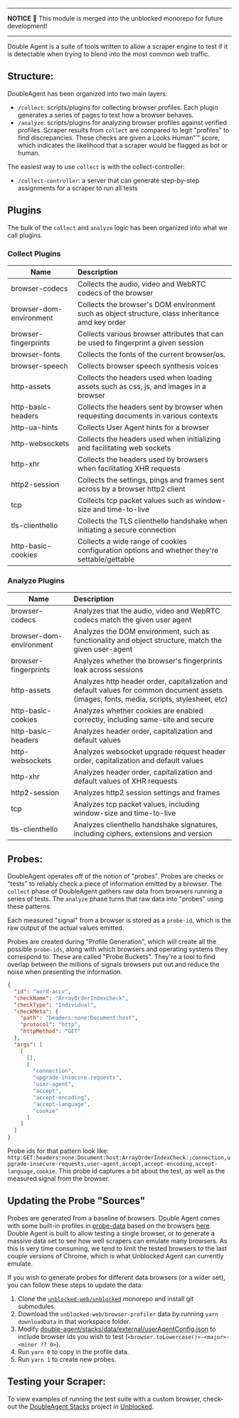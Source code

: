 ----

**NOTICE**
📝 This module is merged into the unblocked monorepo for future development!

----

Double Agent is a suite of tools written to allow a scraper engine to test if it is detectable when trying to blend into the most common web traffic.

## Structure:

DoubleAgent has been organized into two main layers:

- `/collect`: scripts/plugins for collecting browser profiles. Each plugin generates a series of pages to test how a browser behaves.
- `/analyze`: scripts/plugins for analyzing browser profiles against verified profiles. Scraper results from `collect` are compared to legit "profiles" to find discrepancies. These checks are given a Looks Human"&trade; score, which indicates the likelihood that a scraper would be flagged as bot or human.

The easiest way to use `collect` is with the collect-controller:

- `/collect-controller`: a server that can generate step-by-step assignments for a scraper to run all tests

## Plugins

The bulk of the `collect` and `analyze` logic has been organized into what we call plugins.

### Collect Plugins

| Name                    | Description                                                                                      |
| ----------------------- | :----------------------------------------------------------------------------------------------- |
| browser-codecs          | Collects the audio, video and WebRTC codecs of the browser                                       |
| browser-dom-environment | Collects the browser's DOM environment such as object structure, class inheritance amd key order |
| browser-fingerprints    | Collects various browser attributes that can be used to fingerprint a given session              |
| browser-fonts           | Collects the fonts of the current browser/os.                                                    |
| browser-speech          | Collects browser speech synthesis voices                                                         |
| http-assets             | Collects the headers used when loading assets such as css, js, and images in a browser           |
| http-basic-headers      | Collects the headers sent by browser when requesting documents in various contexts               |
| http-ua-hints           | Collects User Agent hints for a browser                                                          |
| http-websockets         | Collects the headers used when initializing and facilitating web sockets                         |
| http-xhr                | Collects the headers used by browsers when facilitating XHR requests                             |
| http2-session           | Collects the settings, pings and frames sent across by a browser http2 client                    |
| tcp                     | Collects tcp packet values such as window-size and time-to-live                                  |
| tls-clienthello         | Collects the TLS clienthello handshake when initiating a secure connection                       |
| http-basic-cookies      | Collects a wide range of cookies configuration options and whether they're settable/gettable     |

### Analyze Plugins

| Name                    | Description                                                                                                                               |
| ----------------------- | :---------------------------------------------------------------------------------------------------------------------------------------- |
| browser-codecs          | Analyzes that the audio, video and WebRTC codecs match the given user agent                                                               |
| browser-dom-environment | Analyzes the DOM environment, such as functionality and object structure, match the given user-agent                                      |
| browser-fingerprints    | Analyzes whether the browser's fingerprints leak across sessions                                                                          |
| http-assets             | Analyzes http header order, capitalization and default values for common document assets (images, fonts, media, scripts, stylesheet, etc) |
| http-basic-cookies      | Analyzes whether cookies are enabled correctly, including same-site and secure                                                            |
| http-basic-headers      | Analyzes header order, capitalization and default values                                                                                  |
| http-websockets         | Analyzes websocket upgrade request header order, capitalization and default values                                                        |
| http-xhr                | Analyzes header order, capitalization and default values of XHR requests                                                                  |
| http2-session           | Analyzes http2 session settings and frames                                                                                                |
| tcp                     | Analyzes tcp packet values, including window-size and time-to-live                                                                        |
| tls-clienthello         | Analyzes clienthello handshake signatures, including ciphers, extensions and version                                                      |

## Probes:

DoubleAgent operates off of the notion of "probes". Probes are checks or "tests" to reliably check a piece of information emitted by a browser. The `collect` phase of DoubleAgent gathers raw data from browsers running a series of tests. The `analyze` phase turns that raw data into "probes" using these patterns.

Each measured "signal" from a browser is stored as a `probe-id`, which is the raw output of the actual values emitted.

Probes are created during "Profile Generation", which will create all the possible `probe-ids`, along with which browsers and operating systems they correspond to. These are called "Probe Buckets". They're a tool to find overlap between the millions of signals browsers put out and reduce the noise when presenting the information.

```json
{
  "id": "aord-accv",
  "checkName": "ArrayOrderIndexCheck",
  "checkType": "Individual",
  "checkMeta": {
    "path": "headers:none:Document:host",
    "protocol": "http",
    "httpMethod": "GET"
  },
  "args": [
    [
      [],
      [
        "connection",
        "upgrade-insecure-requests",
        "user-agent",
        "accept",
        "accept-encoding",
        "accept-language",
        "cookie"
      ]
    ]
  ]
}
```

Probe ids for that pattern look like: `http:GET:headers:none:Document:host:ArrayOrderIndexCheck:;connection,upgrade-insecure-requests,user-agent,accept,accept-encoding,accept-language,cookie`. This probe id captures a bit about the test, as well as the measured signal from the browser.

## Updating the Probe "Sources"

Probes are generated from a baseline of browsers. Double Agent comes with some built-in profiles in [probe-data](./probe-data) based on the browsers [here](stacks/data/external/userAgentConfig.json). Double Agent is built to allow testing a single browser, or to generate a massive data set to see how well scrapers can emulate many browsers. As this is very time consuming, we tend to limit the tested browsers to the last couple versions of Chrome, which is what Unblocked Agent can currently emulate.

If you wish to generate probes for different data browsers (or a wider set), you can follow these steps to update the data:

1. Clone the [`unblocked-web/unblocked`](https://github.com/unblocked-web/unblocked) monorepo and install git submodules.
2. Download the `unblocked-web/browser-profiler` data by running `yarn downloadData` in that workspace folder.
3. Modify [double-agent/stacks/data/external/userAgentConfig.json](stacks/data/external/userAgentConfig.json) to include browser ids you wish to test (`<browser.toLowercase()>-<major>-<minor ?? 0>`).
4. Run `yarn 0` to copy in the profile data.
5. Run `yarn 1` to create new probes.

## Testing your Scraper:
To view examples of running the test suite with a custom browser, check-out the [DoubleAgent Stacks](https://github.com/unblocked-web/unblocked/double-agent-stacks) project in [Unblocked](https://github.com/unblocked-web/unblocked).
